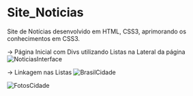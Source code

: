 # Site_Noticias
Site de Notícias desenvolvido em HTML, CSS3, aprimorando os conhecimentos em CSS3.

-> Página Inicial com Divs utilizando Listas na Lateral da página
![NoticiasInterface](https://user-images.githubusercontent.com/67661998/114152443-b3becc00-98f4-11eb-97ed-1e9745bef37e.png)

-> Linkagem nas Listas 
![BrasilCidade](https://user-images.githubusercontent.com/67661998/114156406-ee2a6800-98f8-11eb-9225-5d0b2394efde.png)

![FotosCidade](https://user-images.githubusercontent.com/67661998/114156489-04d0bf00-98f9-11eb-9b70-7d31064ee6f8.png)
